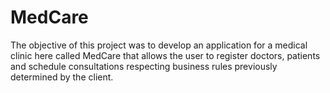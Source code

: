 # MedCare

The objective of this project was to develop an application for a medical clinic here called MedCare that allows the user to register doctors, patients and schedule consultations respecting business rules previously determined by the client.

